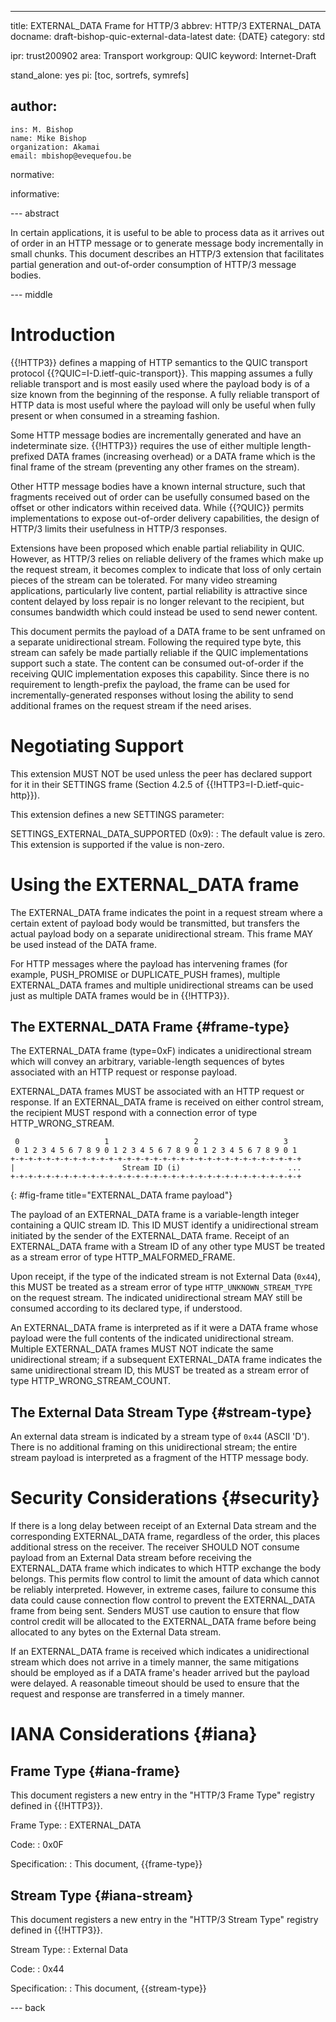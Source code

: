 ---
title: EXTERNAL_DATA Frame for HTTP/3
abbrev: HTTP/3 EXTERNAL_DATA
docname: draft-bishop-quic-external-data-latest
date: {DATE}
category: std

ipr: trust200902
area: Transport
workgroup: QUIC
keyword: Internet-Draft

stand_alone: yes
pi: [toc, sortrefs, symrefs]

author:
  -
    ins: M. Bishop
    name: Mike Bishop
    organization: Akamai
    email: mbishop@evequefou.be

normative:

informative:

--- abstract

In certain applications, it is useful to be able to process data as it arrives
out of order in an HTTP message or to generate message body incrementally in
small chunks.  This document describes an HTTP/3 extension that facilitates
partial generation and out-of-order consumption of HTTP/3 message bodies.

--- middle

# Introduction

{{!HTTP3}} defines a mapping of HTTP semantics to the QUIC transport protocol
{{?QUIC=I-D.ietf-quic-transport}}. This mapping assumes a fully reliable
transport and is most easily used where the payload body is of a size known from
the beginning of the response.  A fully reliable transport of HTTP data is most
useful where the payload will only be useful when fully present or when consumed
in a streaming fashion.

Some HTTP message bodies are incrementally generated and have an indeterminate
size. {{!HTTP3}} requires the use of either multiple length-prefixed DATA frames
(increasing overhead) or a DATA frame which is the final frame of the stream
(preventing any other frames on the stream).

Other HTTP message bodies have a known internal structure, such that fragments
received out of order can be usefully consumed based on the offset or other
indicators within received data.  While {{?QUIC}} permits implementations to
expose out-of-order delivery capabilities, the design of HTTP/3 limits their
usefulness in HTTP/3 responses.

Extensions have been proposed which enable partial reliability in QUIC.
However, as HTTP/3 relies on reliable delivery of the frames which make up the
request stream, it becomes complex to indicate that loss of only certain pieces
of the stream can be tolerated.  For many video streaming applications,
particularly live content, partial reliability is attractive since content
delayed by loss repair is no longer relevant to the recipient, but consumes
bandwidth which could instead be used to send newer content.

This document permits the payload of a DATA frame to be sent unframed on a
separate unidirectional stream.  Following the required type byte, this stream
can safely be made partially reliable if the QUIC implementations support such a
state.  The content can be consumed out-of-order if the receiving QUIC
implementation exposes this capability. Since there is no requirement to
length-prefix the payload, the frame can be used for incrementally-generated
responses without losing the ability to send additional frames on the request
stream if the need arises.

# Negotiating Support

This extension MUST NOT be used unless the peer has declared support for it in
their SETTINGS frame (Section 4.2.5 of {{!HTTP3=I-D.ietf-quic-http}}).

This extension defines a new SETTINGS parameter:

SETTINGS_EXTERNAL_DATA_SUPPORTED (0x9):
: The default value is zero.  This extension is supported if the value is
  non-zero.

# Using the EXTERNAL_DATA frame

The EXTERNAL_DATA frame indicates the point in a request stream where a certain
extent of payload body would be transmitted, but transfers the actual payload
body on a separate unidirectional stream.  This frame MAY be used instead of the
DATA frame.

For HTTP messages where the payload has intervening frames (for example,
PUSH_PROMISE or DUPLICATE_PUSH frames), multiple EXTERNAL_DATA frames and
multiple unidirectional streams can be used just as multiple DATA frames would
be in {{!HTTP3}}.

## The EXTERNAL_DATA Frame {#frame-type}

The EXTERNAL_DATA frame (type=0xF) indicates a unidirectional stream which will
convey an arbitrary, variable-length sequences of bytes associated with an HTTP
request or response payload.

EXTERNAL_DATA frames MUST be associated with an HTTP request or response. If an
EXTERNAL_DATA frame is received on either control stream, the recipient MUST
respond with a connection error of type HTTP_WRONG_STREAM.

~~~ drawing
 0                   1                   2                   3
 0 1 2 3 4 5 6 7 8 9 0 1 2 3 4 5 6 7 8 9 0 1 2 3 4 5 6 7 8 9 0 1
+-+-+-+-+-+-+-+-+-+-+-+-+-+-+-+-+-+-+-+-+-+-+-+-+-+-+-+-+-+-+-+-+
|                        Stream ID (i)                        ...
+-+-+-+-+-+-+-+-+-+-+-+-+-+-+-+-+-+-+-+-+-+-+-+-+-+-+-+-+-+-+-+-+
~~~
{: #fig-frame title="EXTERNAL_DATA frame payload"}

The payload of an EXTERNAL_DATA frame is a variable-length integer containing a
QUIC stream ID.  This ID MUST identify a unidirectional stream initiated by the
sender of the EXTERNAL_DATA frame.  Receipt of an EXTERNAL_DATA frame with a
Stream ID of any other type MUST be treated as a stream error of type
HTTP_MALFORMED_FRAME.

Upon receipt, if the type of the indicated stream is not External Data (`0x44`),
this MUST be treated as a stream error of type `HTTP_UNKNOWN_STREAM_TYPE` on the
request stream.  The indicated unidirectional stream MAY still be consumed
according to its declared type, if understood.

An EXTERNAL_DATA frame is interpreted as if it were a DATA frame whose payload
were the full contents of the indicated unidirectional stream.  Multiple
EXTERNAL_DATA frames MUST NOT indicate the same unidirectional stream; if a
subsequent EXTERNAL_DATA frame indicates the same unidirectional stream ID, this
MUST be treated as a stream error of type HTTP_WRONG_STREAM_COUNT.

## The External Data Stream Type {#stream-type}

An external data stream is indicated by a stream type of `0x44` (ASCII 'D').
There is no additional framing on this unidirectional stream; the entire stream
payload is interpreted as a fragment of the HTTP message body.

# Security Considerations {#security}

If there is a long delay between receipt of an External Data stream and the
corresponding EXTERNAL_DATA frame, regardless of the order, this places
additional stress on the receiver. The receiver SHOULD NOT consume payload from
an External Data stream before receiving the EXTERNAL_DATA frame which indicates
to which HTTP exchange the body belongs.  This permits flow control to limit the
amount of data which cannot be reliably interpreted.  However, in extreme cases,
failure to consume this data could cause connection flow control to prevent the
EXTERNAL_DATA frame from being sent.  Senders MUST use caution to ensure that
flow control credit will be allocated to the EXTERNAL_DATA frame before being
allocated to any bytes on the External Data stream.

If an EXTERNAL_DATA frame is received which indicates a unidirectional stream
which does not arrive in a timely manner, the same mitigations should be
employed as if a DATA frame's header arrived but the payload were delayed.  A
reasonable timeout should be used to ensure that the request and response are
transferred in a timely manner.

# IANA Considerations {#iana}

## Frame Type {#iana-frame}

This document registers a new entry in the "HTTP/3 Frame Type" registry defined
in {{!HTTP3}}.

Frame Type:
: EXTERNAL_DATA

Code:
: 0x0F

Specification:
: This document, {{frame-type}}

## Stream Type {#iana-stream}

This document registers a new entry in the "HTTP/3 Stream Type" registry defined
in {{!HTTP3}}.

Stream Type:
: External Data

Code:
: 0x44

Specification:
: This document, {{stream-type}}

--- back

